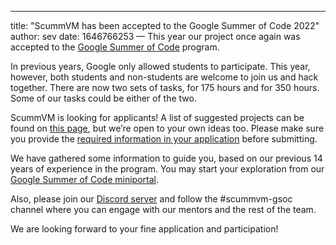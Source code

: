 ---
title: "ScummVM has been accepted to the Google Summer of Code 2022"
author: sev
date: 1646766253
—
This year our project once again was accepted to the [Google Summer of Code](https://summerofcode.withgoogle.com) program.

In previous years, Google only allowed students to participate. This year, however, both students and non-students are welcome to join us and hack together. There are now two sets of tasks, for 175 hours and for 350 hours. Some of our tasks could be either of the two.

ScummVM is looking for applicants! A list of suggested projects can be found on [this page](https://wiki.scummvm.org/index.php?title=Summer_of_Code/GSoC_Ideas_2022), but we’re open to your own ideas too. Please make sure you provide the [required information in your application](https://wiki.scummvm.org/index.php?title=GSoC_Application) before submitting.

We have gathered some information to guide you, based on our previous 14 years of experience in the program. You may start your exploration from our [Google Summer of Code miniportal](https://wiki.scummvm.org/index.php?title=Summer_of_Code).

Also, please join our [Discord server](https://discord.gg/5D8yTtF) and follow the #scummvm-gsoc channel where you can engage with our mentors and the rest of the team.

We are looking forward to your fine application and participation!
